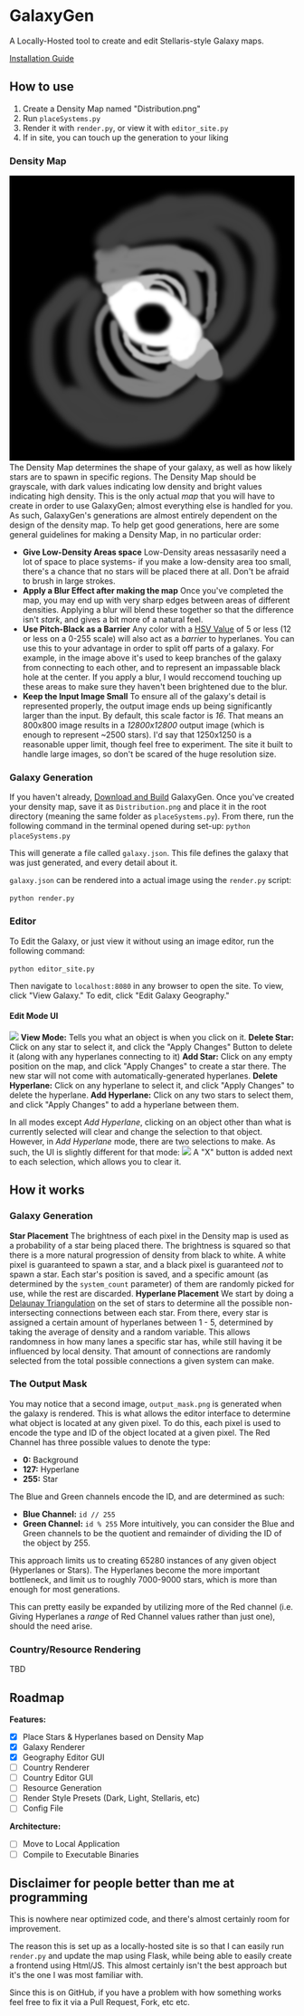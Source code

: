 # GalaxyGen

A Locally-Hosted tool to create and edit Stellaris-style Galaxy maps.

[Installation Guide](INSTALLATION.md)

## How to use
1. Create a Density Map named "Distribution.png"
2. Run `placeSystems.py`
3. Render it with `render.py`, or view it with `editor_site.py`
4. If in site, you can touch up the generation to your liking
### Density Map
![Example of a Density Map](docs/assets/Sample_Distribution.png)
The Density Map determines the shape of your galaxy, as well as how likely stars are to spawn in specific regions. The Density Map should be grayscale, with dark values indicating low density and bright values indicating high density. 
This is the only actual *map* that you will have to create in order to use GalaxyGen; almost everything else is handled for you. As such, GalaxyGen's generations are almost entirely dependent on the design of the density map. 
To help get good generations, here are some general guidelines for making a Density Map, in no particular order:
 
 - **Give Low-Density Areas space**
Low-Density areas nessasarily need a lot of space to place systems- if you make a low-density area too small, there's a chance that no stars will be placed there at all. Don't be afraid to brush in large strokes.
 - **Apply a Blur Effect after making the map**
Once you've completed the map, you may end up with very sharp edges between areas of different densities. Applying a blur will blend these together so that the difference isn't *stark*, and gives a bit more of a natural feel. 
 - **Use Pitch-Black as a Barrier**
Any color with a [HSV Value](https://color.lukas-stratmann.com/color-systems/hsv.html) of 5 or less (12 or less on a 0-255 scale) will also act as a *barrier* to hyperlanes. You can use this to your advantage in order to split off parts of a galaxy. For example, in the image above it's used to keep branches of the galaxy from connecting to each other, and to represent an impassable black hole at the center.
If you apply a blur, I would reccomend touching up these areas to make sure they haven't been brightened due to the blur.
 - **Keep the Input Image Small**
To ensure all of the galaxy's detail is represented properly, the output image ends up being significantly larger than the input. By default, this scale factor is *16*. That means an 800x800 image results in a *12800x12800* output image (which is enough to represent ~2500 stars). I'd say that 1250x1250 is a reasonable upper limit, though feel free to experiment. The site it built to handle large images, so don't be scared of the huge resolution size.
### Galaxy Generation
If you haven't already, [Download and Build](INSTALLATION.md) GalaxyGen. 
Once you've created your density map, save it as `Distribution.png` and place it in the root directory (meaning the same folder as `placeSystems.py`). 
From there, run the following command in the terminal opened during set-up:
```python placeSystems.py```

This will generate a file called `galaxy.json`. This file defines the galaxy that was just generated, and every detail about it.

`galaxy.json` can be rendered into a actual image using the `render.py` script:

```python render.py```
### Editor
To Edit the Galaxy, or just view it without using an image editor, run the following command:

```python editor_site.py```

Then navigate to `localhost:8080` in any browser to open the site.
To view, click "View Galaxy." To edit, click "Edit Galaxy Geography."

#### Edit Mode UI
![](docs\assets\Edit_Mode_UI.png)
**View Mode:** Tells you what an object is when you click on it.
**Delete Star:** Click on any star to select it, and click the "Apply Changes" Button to delete it (along with any hyperlanes connecting to it)
**Add Star:** Click on any empty position on the map, and click "Apply Changes" to create a star there. The new star will not come with automatically-generated hyperlanes.
**Delete Hyperlane:** Click on any hyperlane to select it, and click "Apply Changes" to delete the hyperlane. 
**Add Hyperlane:** Click on any two stars to select them, and click "Apply Changes" to add a hyperlane between them. 

In all modes except *Add Hyperlane*, clicking on an object other than what is currently selected will clear and change the selection to that object. However, in *Add Hyperlane* mode, there are two selections to make. As such, the UI is slightly different for that mode:
![](docs\assets\Add_Lane_UI.png)
A "X" button is added next to each selection, which allows you to clear it. 

## How it works
### Galaxy Generation
**Star Placement**
The brightness of each pixel in the Density map is used as a probability of a star being placed there. The brightness is squared so that there is a more natural progression of density from black to white.
A white pixel is guaranteed to spawn a star, and a black pixel is guaranteed _not_ to spawn a star. Each star's position is saved, and a specific amount (as determined by the `system_count` parameter) of them are randomly picked for use, while the rest are discarded.
**Hyperlane Placement**
We start by doing a [Delaunay Triangulation](https://en.wikipedia.org/wiki/Delaunay_triangulation) on the set of stars to determine all the possible non-intersecting connections between each star.
From there, every star is assigned a certain amount of hyperlanes between 1 - 5, determined by taking the average of density and a random variable. This allows randomness in how many lanes a specific star has, while still having it be influenced by local density. That amount of connections are randomly selected from the total possible connections a given system can make.
### The Output Mask
You may notice that a second image, `output_mask.png` is generated when the galaxy is rendered. This is what allows the editor interface to determine what object is located at any given pixel. To do this, each pixel is used to encode the type and ID of the object located at a given pixel.
The Red Channel has three possible values to denote the type:
 - **0:** Background
 - **127:** Hyperlane
 - **255:** Star

The Blue and Green channels encode the ID, and are determined as such:
 - **Blue Channel:** `id // 255`
 - **Green Channel:** `id % 255`
 More intuitively, you can consider the Blue and Green channels to be the quotient and remainder of dividing the ID of the object by 255. 
 
 This approach limits us to creating 65280 instances of any given object (Hyperlanes or Stars). The Hyperlanes become the more important bottleneck, and limit us to roughly 7000-9000 stars, which is more than enough for most generations.
 
 This can pretty easily be expanded by utilizing more of the Red channel (i.e. Giving Hyperlanes a _range_ of Red Channel values rather than just one), should the need arise.
### Country/Resource Rendering
TBD
## Roadmap

**Features:**
 - [x] Place Stars & Hyperlanes based on Density Map
 - [x] Galaxy Renderer
 - [x] Geography Editor GUI
 - [ ] Country Renderer
 - [ ] Country Editor GUI
 - [ ] Resource Generation
 - [ ] Render Style Presets (Dark, Light, Stellaris, etc)
 - [ ] Config File

**Architecture:**
 - [ ] Move to Local Application
 - [ ] Compile to Executable Binaries

## Disclaimer for people better than me at programming
This is nowhere near optimized code, and there's almost certainly room for improvement. 

The reason this is set up as a locally-hosted site is so that I can easily run `render.py` and update the map using Flask, while being able to easily create a frontend using Html/JS. This almost certainly isn't the best approach but it's the one I was most familiar with. 

Since this is on GitHub, if you have a problem with how something works feel free to fix it via a Pull Request, Fork, etc etc.
